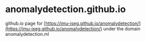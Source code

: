 # anomalydetection.github.io
github.io page for [https://jmu-iseg.github.io/anomalydetection/](https://jmu-iseg.github.io/anomalydetection/) under the domain anomalydetection.ml
